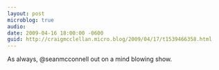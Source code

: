 ```yaml
---
layout: post
microblog: true
audio: 
date: 2009-04-16 18:00:00 -0600
guid: http://craigmcclellan.micro.blog/2009/04/17/t1539466358.html
---
```

As always, @seanmcconnell out on a mind blowing show.
